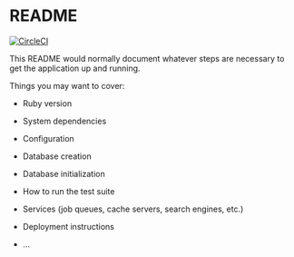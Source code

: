 # README

[![CircleCI](https://circleci.com/gh/szmelc/vue_app_api/tree/master.svg?style=svg)](https://circleci.com/gh/szmelc/vue_app_api/tree/master)

This README would normally document whatever steps are necessary to get the
application up and running.

Things you may want to cover:

* Ruby version

* System dependencies

* Configuration

* Database creation

* Database initialization

* How to run the test suite

* Services (job queues, cache servers, search engines, etc.)

* Deployment instructions

* ...
